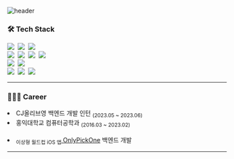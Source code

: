 ![header](https://capsule-render.vercel.app/api?type=waving&color=gradient&height=250&section=header&text=HoSeok%20Lee&fontSize=70&animation=twinkling&fontAlignY=40)

### 🛠 Tech Stack

<p align=left>
  <img src="https://img.shields.io/badge/JAVA-007396?style=flat-square&logo=JAVA&logoColor=white"/>&nbsp
  <img src="https://img.shields.io/badge/Kotlin-7F52FF?style=flat-square&logo=Kotlin&logoColor=white"/>&nbsp
  <img src="https://img.shields.io/badge/C++-00599C?style=flat-square&logo=C%2B%2B&logoColor=white"/>&nbsp
  <br>
  <img src="https://img.shields.io/badge/Spring-6DB33F?style=flat-square&logo=Spring&logoColor=white"/>&nbsp
  <img src="https://img.shields.io/badge/SpringBoot-6DB33F?style=flat-square&logo=SpringBoot&logoColor=white"/>&nbsp
  <img src="https://img.shields.io/badge/JPA-8A8A8A?style=flat-square&logo=JPA&logoColor=white"/>&nbsp
  <img src="https://img.shields.io/badge/JWT-000000?style=flat-square&logo=JSON%20web%20tokens&logoColor=white"/>&nbsp
  <!-- <img src="https://img.shields.io/badge/MyBatis-000000?style=flat-square&logo=MyBatis&logoColor=white"/> -->
  <br>
  <img src="https://img.shields.io/badge/Mysql-E6B91E?style=flat-square&logo=MySql&logoColor=white"/>&nbsp
  <img src="https://img.shields.io/badge/Redis-DC382D?style=flat-square&logo=Redis&logoColor=white"/>
  <br>
  <img src="https://img.shields.io/badge/Amazon EC2-FF9900?style=flat-square&logo=amazonec2&logoColor=white"/>&nbsp
  <img src="https://img.shields.io/badge/Amazon RDS-527FFF?style=flat-square&logo=amazonrds&logoColor=white"/>&nbsp
  <img src="https://img.shields.io/badge/Amazon S3-569A31?style=flat-square&logo=amazons3&logoColor=white"/>
  <!-- <img src="https://img.shields.io/badge/NGINX-009639?style=flat-square&logo=NGINX&logoColor=white" /> -->
  <!-- <br>
  <img src="https://img.shields.io/badge/GitHub Actions-2088FF?style=flat-square&logo=GitHub Actions&logoColor=white"/>
  <img src="https://img.shields.io/badge/Swagger-85EA2D?style=flat-square&logo=Swagger&logoColor=white" /> -->
  <!-- <img src="https://img.shields.io/badge/Docker-2496ED?style=flat-square&logo=Docker&logoColor=white" /> -->
</p>

---
### 🧑🏻‍💻 Career

<div align=left>
  <li>CJ올리브영 백엔드 개발 인턴 <sub>(2023.05 ~ 2023.06)</sub></li>
  <li>홍익대학교 컴퓨터공학과 <sub>(2016.03 ~ 2023.02)</sub></li>
  <br>
  <li><sub>이상형 월드컵 iOS 앱</sub><a href="https://apps.apple.com/kr/app/onlypickone/id6469682692"> OnlyPickOne</a> 백엔드 개발</li>
</div>

--- 
<br>

<!-- [![Hits](https://hits.seeyoufarm.com/api/count/incr/badge.svg?url=https%3A%2F%2Fgithub.com%2Fhoshogi&count_bg=%2379C83D&title_bg=%23555555&icon=evernote.svg&icon_color=%23E7E7E7&title=hits&edge_flat=false)](https://hits.seeyoufarm.com) -->

<!-- --- 
### 📩 contact -->